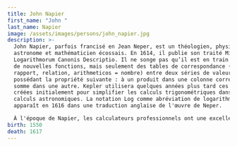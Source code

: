 ```yaml
---
title: John Napier
first_name: "John "
last_name: Napier
image: /assets/images/persons/john_napier.jpg
description: >-
  John Napier, parfois francisé en Jean Neper, est un théologien, physicien,
  astronome et mathématicien écossais. En 1614, il publie son traité Mirifici
  Logarithmorum Canonis Descriptio. Il ne songe pas qu’il est en train de créer
  de nouvelles fonctions, mais seulement des tables de correspondance (logos =
  rapport, relation, arithmeticos = nombre) entre deux séries de valeurs
  possédant la propriété suivante : à un produit dans une colonne correspond une
  somme dans une autre. Kepler utilisera quelques années plus tard ces tables
  créées initialement pour simplifier les calculs trigonométriques dans les
  calculs astronomiques. La notation Log comme abréviation de logarithme
  apparaît en 1616 dans une traduction anglaise de l'œuvre de Neper.

  À l'époque de Napier, les calculateurs professionnels ont une excellente maîtrise de l'arithmétique. Leur travail est indispensable dans les milieux commerciaux et bancaires. Il a certainement tout le loisir d'observer leurs méthodes de travail lorsqu'ils travaillent pour son père, sir Archibald Napier, directeur de la Monnaie écossaisen 7. Il s'aperçoit que les calculateurs sont totalement dépendants des abaques pour réaliser toutes les opérations. Si l'utilisation de ces tables a un avantage certain et garantit une meilleure précision pour les calculs de base, elle représente un handicap pour en effectuer d'autres plus complexes.
birth: 1550
death: 1617
---
```

